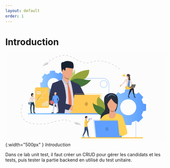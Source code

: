 ```yaml
---
layout: default
order: 1
---
```



# Introduction

![Introduction](./images/intro.jpg){:width="500px" }
*Introduction*

<!-- note -->

Dans ce lab unit test, il faut créer un CRUD pour gérer les candidats et les tests, puis tester la partie backend en utilisé du test unitaire.
